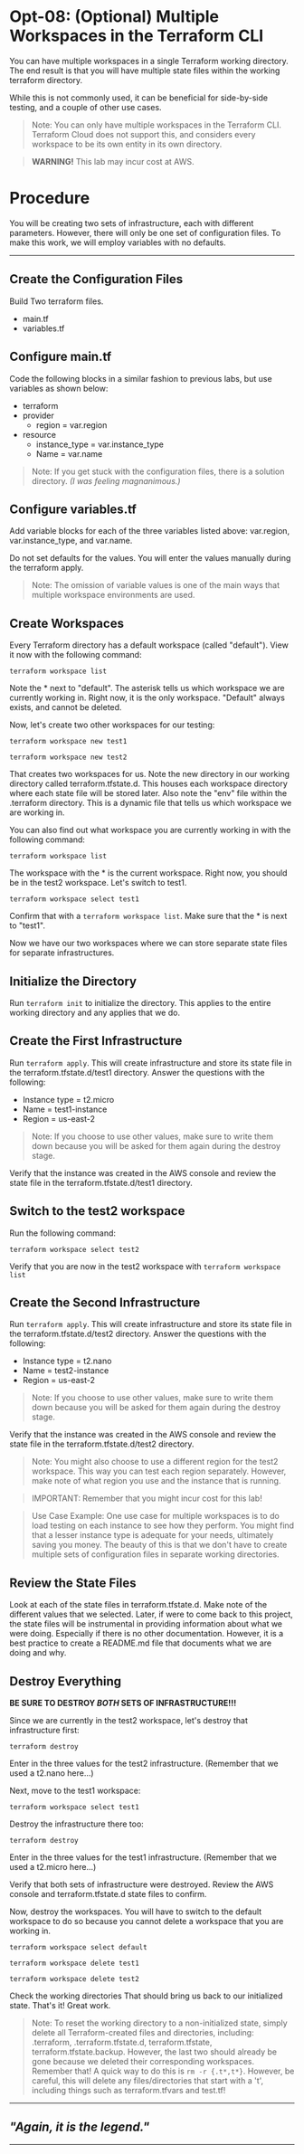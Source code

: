 # Opt-08: (Optional) Multiple Workspaces in the Terraform CLI
You can have multiple workspaces in a single Terraform working directory. The end result is that you will have multiple state files within the working terraform directory. 

While this is not commonly used, it can be beneficial for side-by-side testing, and a couple of other use cases. 

> Note: You can only have multiple workspaces in the Terraform CLI. Terraform Cloud does not support this, and considers every workspace to be its own entity in its own directory. 

> **WARNING!** This lab may incur cost at AWS.

# Procedure
You will be creating two sets of infrastructure, each with different parameters. However, there will only be one set of configuration files. To make this work, we will employ variables with no defaults. 

---

## Create the Configuration Files
Build Two terraform files.
  - main.tf 
  - variables.tf

## Configure main.tf
Code the following blocks in a similar fashion to previous labs, but use variables as shown below:
- terraform
- provider
  - region = var.region
- resource
  - instance_type = var.instance_type
  - Name = var.name

> Note: If you get stuck with the configuration files, there is a solution directory. *(I was feeling magnanimous.)*

## Configure variables.tf
Add variable blocks for each of the three variables listed above: var.region, var.instance_type, and var.name.

Do not set defaults for the values. You will enter the values manually during the terraform apply. 

> Note: The omission of variable values is one of the main ways that multiple workspace environments are used.

## Create Workspaces
Every Terraform directory has a default workspace (called "default"). View it now with the following command:

`terraform workspace list`

Note the * next to "default". The asterisk tells us which workspace we are currently working in. Right now, it is the only workspace. "Default" always exists, and cannot be deleted. 

Now, let's create two other workspaces for our testing:

`terraform workspace new test1`

`terraform workspace new test2`

That creates two workspaces for us. Note the new directory in our working directory called terraform.tfstate.d. This houses each workspace directory where each state file will be stored later. Also note the "env" file within the .terraform directory. This is a dynamic file that tells us which workspace we are working in. 

You can also find out what workspace you are currently working in with the following command:

`terraform workspace list`

The workspace with the * is the current workspace. Right now, you should be in the test2 workspace. Let's switch to test1.

`terraform workspace select test1`

Confirm that with a `terraform workspace list`. Make sure that the * is next to "test1".

Now we have our two workspaces where we can store separate state files for separate infrastructures. 

## Initialize the Directory 
Run `terraform init` to initialize the directory. This applies to the entire working directory and any applies that we do.

## Create the First Infrastructure
Run `terraform apply`. This will create infrastructure and store its state file in the terraform.tfstate.d/test1 directory. Answer the questions with the following:
  - Instance type = t2.micro
  - Name = test1-instance
  - Region = us-east-2

> Note: If you choose to use other values, make sure to write them down because you will be asked for them again during the destroy stage. 

  Verify that the instance was created in the AWS console and review the state file in the terraform.tfstate.d/test1 directory.

## Switch to the test2 workspace
Run the following command:

`terraform workspace select test2`

Verify that you are now in the test2 workspace with `terraform workspace list`

## Create the Second Infrastructure
Run `terraform apply`. This will create infrastructure and store its state file in the terraform.tfstate.d/test2 directory. Answer the questions with the following:
  - Instance type = t2.nano
  - Name = test2-instance
  - Region = us-east-2

> Note: If you choose to use other values, make sure to write them down because you will be asked for them again during the destroy stage. 

  Verify that the instance was created in the AWS console and review the state file in the terraform.tfstate.d/test2 directory.

> Note: You might also choose to use a different region for the test2 workspace. This way you can test each region separately. However, make note of what region you use and the instance that is running.

> IMPORTANT: Remember that you might incur cost for this lab!

> Use Case Example: One use case for multiple workspaces is to do load testing on each instance to see how they perform. You might find that a lesser instance type is adequate for your needs, ultimately saving you money. The beauty of this is that we don't have to create multiple sets of configuration files in separate working directories.

## Review the State Files
Look at each of the state files in terraform.tfstate.d. Make note of the different values that we selected. Later, if were to come back to this project, the state files will be instrumental in providing information about what we were doing. Especially if there is no other documentation. However, it is a best practice to create a README.md file that documents what we are doing and why.

## Destroy Everything
**BE SURE TO DESTROY *BOTH* SETS OF INFRASTRUCTURE!!!**

Since we are currently in the test2 workspace, let's destroy that infrastructure first:

`terraform destroy`

Enter in the three values for the test2 infrastructure. (Remember that we used a t2.nano here...)

Next, move to the test1 workspace:

`terraform workspace select test1`

Destroy the infrastructure there too:

`terraform destroy`

Enter in the three values for the test1 infrastructure. (Remember that we used a t2.micro here...)

Verify that both sets of infrastructure were destroyed. Review the AWS console and terraform.tfstate.d state files to confirm. 

Now, destroy the workspaces. You will have to switch to the default workspace to do so because you cannot delete a workspace that you are working in.

`terraform workspace select default`

`terraform workspace delete test1`

`terraform workspace delete test2`

Check the working directories That should bring us back to our initialized state. That's it! Great work.

> Note: To reset the working directory to a non-initialized state, simply delete all Terraform-created files and directories, including: 
> .terraform, .terraform.tfstate.d, terraform.tfstate, terraform.tfstate.backup.
> However, the last two should already be gone because we deleted their corresponding workspaces. Remember that!
> A quick way to do this is `rm -r {.t*,t*}`. However, be careful, this will delete any files/directories that start with a 't', including things such as terraform.tfvars and test.tf!

---
## *"Again, it is the legend."*
---






